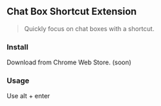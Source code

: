 ## Chat Box Shortcut Extension
> Quickly focus on chat boxes with a shortcut.

### Install
Download from Chrome Web Store. (soon)

### Usage
Use alt + enter
